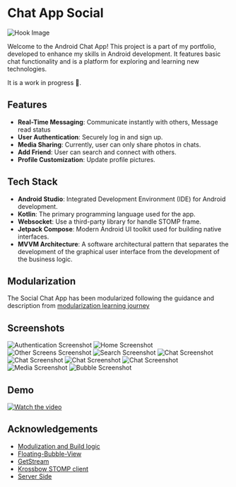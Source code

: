 
# Chat App Social
![Hook Image](https://github.com/hoangvoGitHub/ChatAppSocial/blob/main/demo/video/thumbnail.png?raw=true)

Welcome to the Android Chat App! This project is a part of my portfolio, developed to enhance my skills in Android development. It features basic chat functionality and is a platform for exploring and learning new technologies.

It is a work in progress 🚧.

## Features

- **Real-Time Messaging**: Communicate instantly with others, Message read status
- **User Authentication**: Securely log in and sign up.
- **Media Sharing**: Currently, user can only share photos in chats.
- **Add Friend**: User can search and connect with others.
- **Profile Customization**: Update profile pictures.

## Tech Stack

- **Android Studio**: Integrated Development Environment (IDE) for Android development.
- **Kotlin**: The primary programming language used for the app.
- **Websocket**: Use a third-party library for handle STOMP frame.
- **Jetpack Compose**: Modern Android UI toolkit used for building native interfaces.
- **MVVM Architecture**: A software architectural pattern that separates the development of the graphical user interface from the development of the business logic.

## Modularization

The Social Chat App has been modularized following the guidance and description from [modularization learning journey](https://github.com/android/nowinandroid/blob/main/docs/ModularizationLearningJourney.md)

## Screenshots

![Authentication Screenshot](https://github.com/hoangvoGitHub/ChatAppSocial/blob/main/demo/screenshots/authentication.png?raw=true)
![Home Screenshot](https://github.com/hoangvoGitHub/ChatAppSocial/blob/main/demo/screenshots/home.png?raw=true)
![Other Screens Screenshot](https://github.com/hoangvoGitHub/ChatAppSocial/blob/main/demo/screenshots/other_screen.png?raw=true)
![Search Screenshot](https://github.com/hoangvoGitHub/ChatAppSocial/blob/main/demo/screenshots/search.png?raw=true)
![Chat Screenshot](https://github.com/hoangvoGitHub/ChatAppSocial/blob/main/demo/screenshots/chat_screen_1.png?raw=true)
![Chat Screenshot](https://github.com/hoangvoGitHub/ChatAppSocial/blob/main/demo/screenshots/chat_screen_2.png?raw=true)
![Chat Screenshot](https://github.com/hoangvoGitHub/ChatAppSocial/blob/main/demo/screenshots/chat_screen_3.png?raw=true)
![Chat Screenshot](https://github.com/hoangvoGitHub/ChatAppSocial/blob/main/demo/screenshots/chat_screen_4.png?raw=true)
![Media Screenshot](https://github.com/hoangvoGitHub/ChatAppSocial/blob/main/demo/screenshots/media.png?raw=true)
![Bubble Screenshot](https://github.com/hoangvoGitHub/ChatAppSocial/blob/main/demo/screenshots/bubble.png?raw=true)

## Demo

[![Watch the video](https://github.com/hoangvoGitHub/ChatAppSocial/blob/main/demo/video/thumbnail.png?raw=true)](https://github.com/user-attachments/assets/ca682548-9850-4bfe-83be-d3c1435eb67c)

## Acknowledgements

 - [Modulization and Build logic](https://github.com/android/nowinandroid)
 - [Floating-Bubble-View](https://github.com/TorryDo/Floating-Bubble-View)
 - [GetStream](https://github.com/GetStream)
 - [Krossbow STOMP client](https://github.com/joffrey-bion/krossbow/tree/main)
 - [Server Side](https://github.com/hoangvoGitHub/ChatAppSocial-BackEnd/tree/main)

